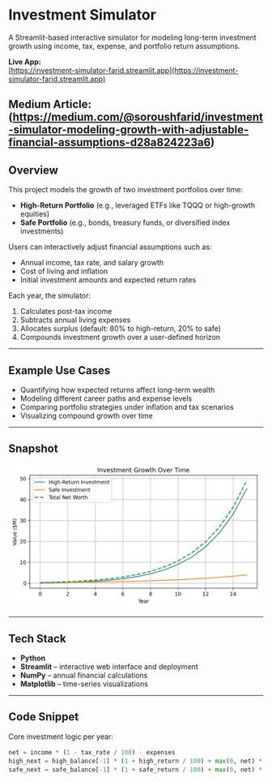 # Investment Simulator

A Streamlit-based interactive simulator for modeling long-term investment growth using income, tax, expense, and portfolio return assumptions.

**Live App:**  
[https://investment-simulator-farid.streamlit.app](https://investment-simulator-farid.streamlit.app)

**Medium Article:**
(https://medium.com/@soroushfarid/investment-simulator-modeling-growth-with-adjustable-financial-assumptions-d28a824223a6)
---

## Overview

This project models the growth of two investment portfolios over time:

- **High-Return Portfolio** (e.g., leveraged ETFs like TQQQ or high-growth equities)
- **Safe Portfolio** (e.g., bonds, treasury funds, or diversified index investments)

Users can interactively adjust financial assumptions such as:

- Annual income, tax rate, and salary growth
- Cost of living and inflation
- Initial investment amounts and expected return rates

Each year, the simulator:

1. Calculates post-tax income
2. Subtracts annual living expenses
3. Allocates surplus (default: 80% to high-return, 20% to safe)
4. Compounds investment growth over a user-defined horizon

---

## Example Use Cases

- Quantifying how expected returns affect long-term wealth
- Modeling different career paths and expense levels
- Comparing portfolio strategies under inflation and tax scenarios
- Visualizing compound growth over time

---

## Snapshot

![Investment Simulator Screenshot](snapshot.png) 

---

## Tech Stack

- **Python**
- **Streamlit** – interactive web interface and deployment
- **NumPy** – annual financial calculations
- **Matplotlib** – time-series visualizations

---

## Code Snippet

Core investment logic per year:

```python
net = income * (1 - tax_rate / 100) - expenses
high_next = high_balance[-1] * (1 + high_return / 100) + max(0, net) * 0.8
safe_next = safe_balance[-1] * (1 + safe_return / 100) + max(0, net) * 0.2
